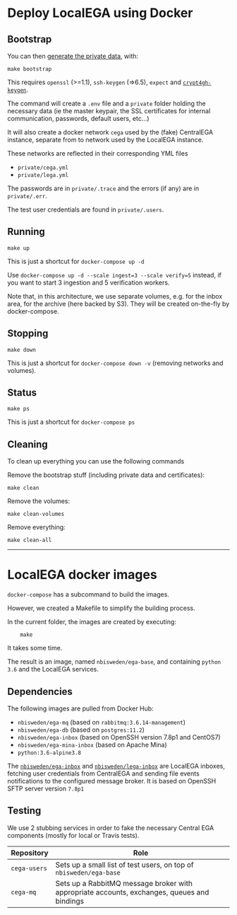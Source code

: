 # Deploy LocalEGA using Docker

## Bootstrap

You can then [generate the private data](bootstrap), with:

	make bootstrap

This requires `openssl` (>=1.1), `ssh-keygen` (=>6.5), `expect` and [`crypt4gh-keygen`](https://github.com/EGA-archive/crypt4gh).

The command will create a `.env` file and a `private` folder holding
the necessary data (ie the master keypair, the SSL
certificates for internal communication, passwords, default users,
etc...)

It will also create a docker network `cega` used by the (fake) CentralEGA instance,
separate from to network used by the LocalEGA instance.

These networks are reflected in their corresponding YML files
* `private/cega.yml`
* `private/lega.yml`

The passwords are in `private/.trace` and the errors (if any) are in `private/.err`.

The test user credentials are found in `private/.users`.

## Running

	make up

This is just a shortcut for `docker-compose up -d`

Use `docker-compose up -d --scale ingest=3 --scale verify=5` instead,
if you want to start 3 ingestion and 5 verification workers.

Note that, in this architecture, we use separate volumes, e.g. for
the inbox area, for the archive (here backed by S3). They
will be created on-the-fly by docker-compose.

## Stopping

	make down

This is just a shortcut for `docker-compose down -v` (removing networks and volumes).

## Status

	make ps

This is just a shortcut for `docker-compose ps`

## Cleaning

To clean up everything you can use the following commands

Remove the bootstrap stuff (including private data and certificates):

    make clean

Remove the volumes:

    make clean-volumes

Remove everything:

    make clean-all


----

# LocalEGA docker images

`docker-compose` has a subcommand to build the images.

However, we created a Makefile to simplify the building process.

In the current folder, the images are created by executing:

        make

It takes some time.

The result is an image, named `nbisweden/ega-base`, and containing `python 3.6` and the LocalEGA services.

## Dependencies

The following images are pulled from Docker Hub:

* `nbisweden/ega-mq` (based on `rabbitmq:3.6.14-management`)
* `nbisweden/ega-db` (based on `postgres:11.2`)
* `nbisweden/ega-inbox` (based on OpenSSH version 7.8p1 and CentOS7)
* `nbisweden/ega-mina-inbox` (based on Apache Mina)
* `python:3.6-alpine3.8`

The [`nbisweden/ega-inbox`](https://github.com/EGA-archive/LocalEGA-inbox) and [`nbisweden/lega-inbox`](https://github.com/NBISweden/LocalEGA-inbox) are LocalEGA inboxes, fetching user credentials from CentralEGA and sending file events notifications to the configured message broker. It is based on OpenSSH SFTP server version `7.8p1`

## Testing

We use 2 stubbing services in order to fake the necessary Central EGA components (mostly for local or Travis tests).

| Repository   | Role |
|--------------|------|
| `cega-users` | Sets up a small list of test users, on top of `nbisweden/ega-base` |
| `cega-mq`    | Sets up a RabbitMQ message broker with appropriate accounts, exchanges, queues and bindings |
